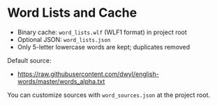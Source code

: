 # Word Lists and Cache

-   Binary cache: `word_lists.wlf` (WLF1 format) in project root
-   Optional JSON: `word_lists.json`
-   Only 5-letter lowercase words are kept; duplicates removed

Default source:

-   https://raw.githubusercontent.com/dwyl/english-words/master/words_alpha.txt

You can customize sources with `word_sources.json` at the project root.

